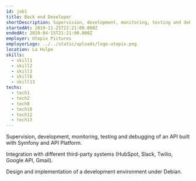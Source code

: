```yaml
---
id: job1
title: Back end Developer
shortDescription: Supervision, development, monitoring, testing and debugging of an API built with Symfony and API Platform. 
startedAt: 2019-11-25T22:21:00.000Z
endedAt: 2020-04-15T21:21:00.000Z
employer: Utopix Pictures
employerLogo: ../../static/uploads/logo-utopix.png
location: La Hulpe
skills:
  - skill1
  - skill2
  - skill3
  - skill6
  - skill13
techs:
  - tech1
  - tech2
  - tech8
  - tech10
  - tech12
  - tech13
---
```

Supervision, development, monitoring, testing and debugging of an API built with Symfony and API Platform. 

Integration with different third-party systems (HubSpot, Slack, Twilio, Google API, Gmail).

Design and implementation of a development environment under Debian.
